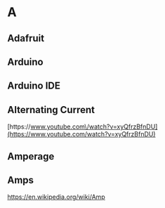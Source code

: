 # A

## Adafruit

## Arduino

## Arduino IDE

## Alternating Current

[https:\/\/www.youtube.com\/watch?v=xyQfrzBfnDU](https://www.youtube.com/watch?v=xyQfrzBfnDU)

## **Amperage**

## Amps

[https:\/\/en.wikipedia.org\/wiki\/Amp](https://en.wikipedia.org/wiki/Amp)

